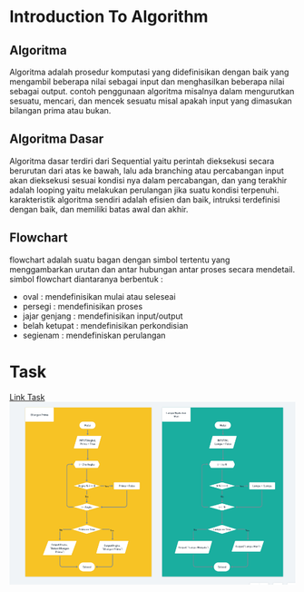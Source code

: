# Introduction To Algorithm

## Algoritma

Algoritma adalah prosedur komputasi yang didefinisikan dengan baik yang mengambil beberapa nilai sebagai input dan menghasilkan beberapa nilai sebagai output. contoh penggunaan algoritma misalnya dalam mengurutkan sesuatu, mencari, dan mencek sesuatu misal apakah input yang dimasukan bilangan prima atau bukan.

## Algoritma Dasar

Algoritma dasar terdiri dari Sequential yaitu perintah dieksekusi secara berurutan dari atas ke bawah, lalu ada branching atau percabangan input akan dieksekusi sesuai kondisi nya dalam percabangan, dan yang terakhir adalah looping yaitu melakukan perulangan jika suatu kondisi terpenuhi. karakteristik algoritma sendiri adalah efisien dan baik, intruksi terdefinisi dengan baik, dan memiliki batas awal dan akhir.

## Flowchart

flowchart adalah suatu bagan dengan simbol tertentu yang menggambarkan urutan dan antar hubungan antar proses secara mendetail. simbol flowchart diantaranya berbentuk :

- oval : mendefinisikan mulai atau seleseai
- persegi : mendefinisikan proses
- jajar genjang : mendefinisikan input/output
- belah ketupat : mendefinisikan perkondisian
- segienam : mendefiniskan perulangan

# Task

[Link Task](https://whimsical.com/task-introduction-to-algorithm-GhXeUAeYtvSCpBvscD4qu1) <br>
![ss](screenshots/taskalgorithm.png)
